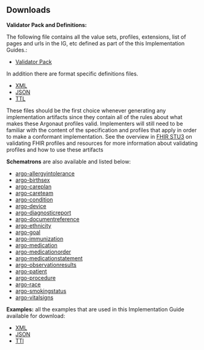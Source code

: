 ## Downloads

**Validator Pack and Definitions:**

The following file contains all the value sets, profiles, extensions, list of pages and urls in the IG, etc defined as part of the this Implementation Guides.:

- [Validator Pack](validator.pack)

In addition there are format specific definitions files.
- [XML](definitions.xml.zip)
- [JSON](definitions.json.zip)
- [TTL](definitions.ttl.zip)

These files should be the first choice whenever generating any implementation artifacts since they contain all of the rules about what makes these Argonaut profiles valid. Implementers will still need to be familiar with the content of the specification and profiles that apply in order to make a conformant implementation.  See the overview in [FHIR STU3](http://build.fhir.org/validation.html) on validating FHIR profiles and resources for more information about validating profiles and how to use these artifacts

**Schematrons** are also available and listed below:


- [argo-allergyintolerance](argo-allergyintolerance.sch)
- [argo-birthsex](argo-birthsex.sch)
- [argo-careplan](argo-careplan.sch)
- [argo-careteam](argo-careteam.sch)
- [argo-condition](argo-condition.sch)
- [argo-device](argo-device.sch)
- [argo-diagnosticreport](argo-diagnosticreport.sch)
- [argo-documentreference](argo-documentreference.sch)
- [argo-ethnicity](argo-ethnicity.sch)
- [argo-goal](argo-goal.sch)
- [argo-immunization](argo-immunization.sch)
- [argo-medication](argo-medication.sch)
- [argo-medicationorder](argo-medicationorder.sch)
- [argo-medicationstatement](argo-medicationstatement.sch)
- [argo-observationresults](argo-observationresults.sch)
- [argo-patient](argo-patient.sch)
- [argo-procedure](argo-procedure.sch)
- [argo-race](argo-race.sch)
- [argo-smokingstatus](argo-smokingstatus.sch)
- [argo-vitalsigns](argo-vitalsigns.sch)

**Examples:** all the examples that are used in this Implementation Guide available for download:

- [XML](examples.xml.zip)
- [JSON](examples.json.zip)
- [TTl](examples.ttl.zip)
